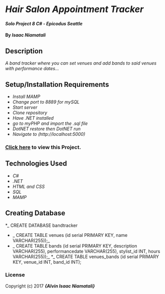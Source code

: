 # _Hair Salon Appointment Tracker_

#### _Solo Project 8 C# - Epicodus Seattle_

#### By _**Isaac Niamatali**_

## Description

_A band tracker where you can set venues and add bands to said venues with performance dates..._


## Setup/Installation Requirements

* _Install MAMP_
* _Change port to 8889 for mySQL_
* _Start server_
* _Clone repository_
* _Have .NET installed_
* _go to myPHP and import the .sql file_
* _DotNET restore then DotNET run_
* _Navigate to (http://localhost:5000)_

### [Click here](https://github.com/aniamatali/BandTracker) to view this Project.

## Technologies Used
* _C#_
* _.NET_
* _HTML and CSS_
* _SQL_
* _MAMP_

## Creating Database
*_ CREATE DATABASE bandtracker
* _ CREATE TABLE venues (id serial PRIMARY KEY, name VARCHAR(255));_
* _ CREATE TABLE bands (id serial PRIMARY KEY, description VARCHAR(255), performancedate VARCHAR(255), stylist_id INT, hours VARCHAR(255));_
*_ CREATE TABLE venues_bands (id serial PRIMARY KEY, venue_id INT, band_id INT);


### License
Copyright (c) 2017 **_{Alvin Isaac Niamatali}_**
